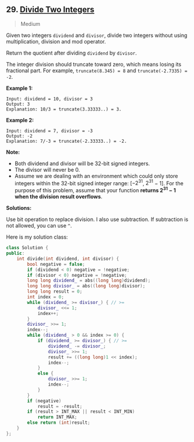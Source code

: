 ## 29. [Divide Two Integers](https://leetcode.com/problems/divide-two-integers/)

> Medium

Given two integers `dividend` and `divisor`, divide two integers without using multiplication, division and mod operator.

Return the quotient after dividing `dividend` by `divisor`.

The integer division should truncate toward zero, which means losing its fractional part. For example, `truncate(8.345) = 8` and `truncate(-2.7335) = -2`.

**Example 1:**

```
Input: dividend = 10, divisor = 3
Output: 3
Explanation: 10/3 = truncate(3.33333..) = 3.
```

**Example 2:**

```
Input: dividend = 7, divisor = -3
Output: -2
Explanation: 7/-3 = truncate(-2.33333..) = -2.
```

**Note:**

- Both dividend and divisor will be 32-bit signed integers.
- The divisor will never be 0.
- Assume we are dealing with an environment which could only store integers within the 32-bit signed integer range: [−$2^{31}$,  $2^{31}$ − 1]. For the purpose of this problem, assume that your function **returns $2^{31}$ − 1 when the division result overflows**.



**Solutions:**

Use bit operation to replace division. I also use subtraction. If subtraction is not allowed, you can use `^`.

Here is my solution class:

```c++
class Solution {
public:
	int divide(int dividend, int divisor) {
		bool negative = false;
		if (dividend < 0) negative = !negative;
		if (divisor < 0) negative = !negative;
		long long dividend_ = abs((long long)dividend);
		long long divisor_ = abs((long long)divisor);
		long long result = 0;
		int index = 0;
		while (dividend_ >= divisor_) { // >=
			divisor_ <<= 1;
			index++;
		}
		divisor_ >>= 1;
		index--;
		while (dividend_ > 0 && index >= 0) {
			if (dividend_ >= divisor_) { // >=
				dividend_ -= divisor_;
				divisor_ >>= 1;
				result += ((long long)1 << index);
				index--;
			}
			else {
				divisor_ >>= 1;
				index--;
			}
		}
		if (negative)
			result = -result;
		if (result > INT_MAX || result < INT_MIN)
			return INT_MAX;
		else return (int)result;
	}
};
```

